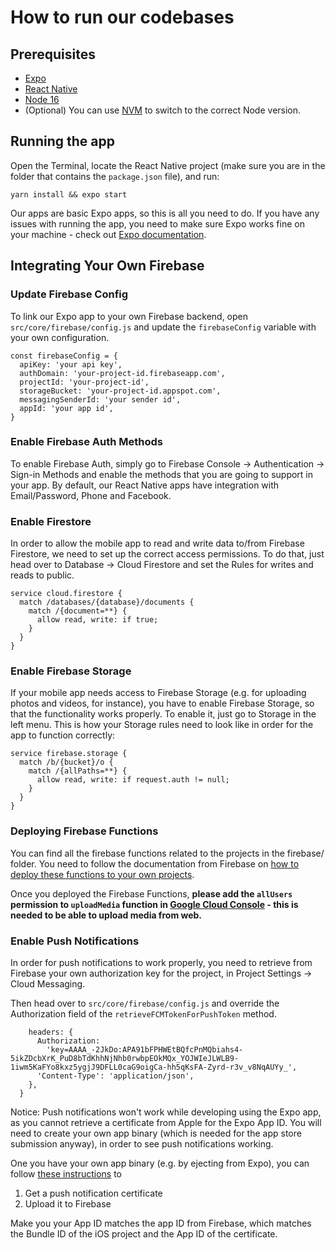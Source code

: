 # How to run our codebases

## Prerequisites

- [Expo](https://expo.dev/)
- [React Native](https://reactnative.dev/)
- [Node 16](https://nodejs.org/en)
- (Optional) You can use [NVM](https://github.com/nvm-sh/nvm) to switch to the correct Node version.

## Running the app

Open the Terminal, locate the React Native project (make sure you are in the folder that contains the `package.json` file), and run:

```
yarn install && expo start
```

Our apps are basic Expo apps, so this is all you need to do. If you have any issues with running the app, you need to make sure Expo works fine on your machine - check out [Expo documentation](https://expo.dev/).

## Integrating Your Own Firebase

### Update Firebase Config
To link our Expo app to your own Firebase backend, open `src/core/firebase/config.js` and update the `firebaseConfig` variable with your own configuration.

```
const firebaseConfig = {
  apiKey: 'your api key',
  authDomain: 'your-project-id.firebaseapp.com',
  projectId: 'your-project-id',
  storageBucket: 'your-project-id.appspot.com',
  messagingSenderId: 'your sender id',
  appId: 'your app id',
}
```

### Enable Firebase Auth Methods

To enable Firebase Auth, simply go to Firebase Console -> Authentication -> Sign-in Methods and enable the methods that you are going to support in your app. By default, our React Native apps have integration with Email/Password, Phone and Facebook.

### Enable Firestore

In order to allow the mobile app to read and write data to/from Firebase Firestore, we need to set up the correct access permissions. To do that, just head over to Database -> Cloud Firestore and set the Rules for writes and reads to public.

```
service cloud.firestore {
  match /databases/{database}/documents {
    match /{document=**} {
      allow read, write: if true;
    }
  }
}
```

### Enable Firebase Storage

If your mobile app needs access to Firebase Storage (e.g. for uploading photos and videos, for instance), you have to enable Firebase Storage, so that the functionality works properly. To enable it, just go to Storage in the left menu. This is how your Storage rules need to look like in order for the app to function correctly:

```
service firebase.storage {
  match /b/{bucket}/o {
    match /{allPaths=**} {
      allow read, write: if request.auth != null;
    }
  }
}
```

### Deploying Firebase Functions

You can find all the firebase functions related to the projects in the firebase/ folder. You need to follow the documentation from Firebase on [how to deploy these functions to your own projects](https://firebase.google.com/docs/functions/get-started).


Once you deployed the Firebase Functions, **please add the `allUsers` permission to `uploadMedia` function in [Google Cloud Console](https://console.cloud.google.com/functions) - this is needed to be able to upload media from web.**

### Enable Push Notifications
In order for push notifications to work properly, you need to retrieve from Firebase your own authorization key for the project, in Project Settings -> Cloud Messaging.

Then head over to `src/core/firebase/config.js` and override the Authorization field of the `retrieveFCMTokenForPushToken` method.

```  let config = {
    headers: {
      Authorization:
        'key=AAAA_-2JkDo:APA91bFPHWEtBQfcPnMQbiahs4-5ikZDcbXrK_PuD8bTdKhhNjNhb0rwbpEOkMQx_YOJWIeJLWLB9-1iwm5KaFYo8kxz5ygjJ9DFLL0caG9oigCa-hh5qKsFA-Zyrd-r3v_v8NqAUYy_',
      'Content-Type': 'application/json',
    },
  }
```

Notice: Push notifications won't work while developing using the Expo app, as you cannot retrieve a certificate from Apple for the Expo App ID. You will need to create your own app binary (which is needed for the app store submission anyway), in order to see push notifications working.

One you have your own app binary (e.g. by ejecting from Expo), you can follow [these instructions](https://instamobile.io/docs/documentation/push-notifications/push-notifications-on-ios/) to
1. Get a push notification certificate
2. Upload it to Firebase

Make you your App ID matches the app ID from Firebase, which matches the Bundle ID of the iOS project and the App ID of the certificate.
